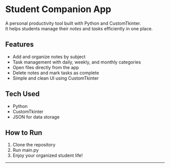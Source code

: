 #  Student Companion App

A personal productivity tool built with Python and CustomTkinter.  
It helps students manage their *notes* and *tasks* efficiently in one place.

##  Features

-  Add and organize notes by subject  
-  Task management with daily, weekly, and monthly categories  
-  Open files directly from the app  
-  Delete notes and mark tasks as complete  
-  Simple and clean UI using CustomTkinter

## Tech Used

- Python  
- CustomTkinter  
- JSON for data storage

## How to Run

1. Clone the repository  
2. Run main.py  
3. Enjoy your organized student life!

---
